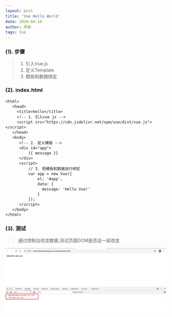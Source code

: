 ```yaml
---
layout: post
title: 'Vue Hello World'
date: 2020-04-10
author: 李新
tags: Vue
---
```


### (1). 步骤
> 1. 引入Vue.js    
> 2. 定义Template   
> 3. 模板和数据绑定   

### (2). index.html
```
<html>
   <head>
     <title>hello</title>
	 <!-- 1. 引入vue js -->
     <script src="https://cdn.jsdelivr.net/npm/vue/dist/vue.js"></script>
   </head>
   <body>
      <!-- 2. 定义模板 -->
      <div id="app">
          {{ message }}
      </div>
      <script>
	      // 3. 把模板和数据进行绑定
          var app = new Vue({
              el: '#app',
              data: {
                message: 'Hello Vue!'
              }
          });
      </script>      
   </body>
</html>
```
### (3). 测试
> 通过控制台改变数据,测试页面DOM是否会一起改变

!["Vue Hello World"](/assets/vue/imgs/vue-hello-world.jpg)


